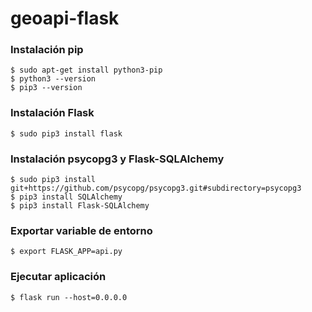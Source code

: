# geoapi-flask

### Instalación pip
~~~
$ sudo apt-get install python3-pip
$ python3 --version
$ pip3 --version
~~~
### Instalación Flask
~~~
$ sudo pip3 install flask
~~~
### Instalación psycopg3 y Flask-SQLAlchemy
~~~
$ sudo pip3 install git+https://github.com/psycopg/psycopg3.git#subdirectory=psycopg3
$ pip3 install SQLAlchemy
$ pip3 install Flask-SQLAlchemy
~~~
### Exportar variable de entorno
~~~
$ export FLASK_APP=api.py
~~~
### Ejecutar aplicación
~~~
$ flask run --host=0.0.0.0
~~~


